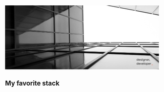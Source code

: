 ![cover image](cover.png 'Cover')

## My favorite stack

<img src="https://img.shields.io/badge/TypeScript-18181B?style=for-the-badge&amp;logo=javascript&amp;logoColor=white" alt=""><img src="https://img.shields.io/badge/Vue-18181B?style=for-the-badge&amp;logo=vue.js&amp;logoColor=white" alt=""><img src="https://img.shields.io/badge/Nuxt-18181B?style=for-the-badge&amp;logo=nuxt.js&amp;logoColor=white" alt=""><img src="https://img.shields.io/badge/Astro-18181B?style=for-the-badge&amp;logo=astro&amp;logoColor=white" alt=""><img src="https://img.shields.io/badge/Supabase-18181B?style=for-the-badge&amp;logo=supabase&amp;logoColor=white" alt="">
